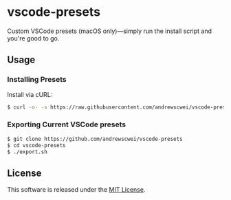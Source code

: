 # vscode-presets

Custom VSCode presets (macOS only)—simply run the install script and you're good to go.

## Usage

### Installing Presets

Install via cURL:

```sh
$ curl -o- -s https://raw.githubusercontent.com/andrewscwei/vscode-presets/master/install.sh | bash
```

### Exporting Current VSCode presets

```sh
$ git clone https://github.com/andrewscwei/vscode-presets
$ cd vscode-presets
$ ./export.sh
```

## License

This software is released under the [MIT License](http://opensource.org/licenses/MIT).
